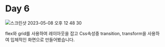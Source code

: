 # Day 6

![스크린샷 2023-05-08 오후 12 48 30](https://user-images.githubusercontent.com/82946898/236729588-703e6c9c-d602-49ec-9d72-555d8365f6a1.png)

flex와 grid를 사용하여 레이아웃을 잡고 Css속성중 transition, transform을 사용하여 입체적인 화면으로 만들어봤습니다.
